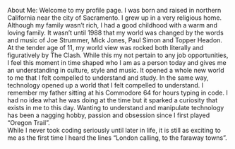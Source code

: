 About Me:
	Welcome to my profile page.  I was born and raised in northern California near the city of Sacramento.  I grew up in a very religious home. Although my family wasn’t rich, I had a good childhood with a warm and loving family.  It wasn’t until 1988 that my world was changed by the words and music of Joe Strummer, Mick Jones, Paul Simon and Topper Headon.  At the tender age of 11, my world view was rocked both literally and figuratively by The Clash.  While this my not pertain to any job opportunities, I feel this moment in time shaped who I am as a person today and gives me an understanding in culture, style and music.  It opened a whole new world to me that I felt compelled to understand and study.
	In the same way, technology opened up a world that I felt compelled to understand.  I remember my father sitting at his Commodore 64 for hours typing in code.  I had no idea what he was doing at the time but it sparked a curiosity that exists in me to this day.  Wanting to understand and manipulate technology has been a nagging hobby, passion and obsession since I first played “Oregon Trail”.  
	While I never took coding seriously until later in life, it is still as exciting to me as the first time I heard the lines “London calling, to the faraway towns”.